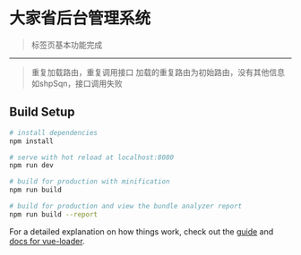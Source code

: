 # 大家省后台管理系统

> 标签页基本功能完成
***
> 重复加载路由，重复调用接口
> 加载的重复路由为初始路由，没有其他信息如shpSqn，接口调用失败

## Build Setup

``` bash
# install dependencies
npm install

# serve with hot reload at localhost:8080
npm run dev

# build for production with minification
npm run build

# build for production and view the bundle analyzer report
npm run build --report
```

For a detailed explanation on how things work, check out the [guide](http://vuejs-templates.github.io/webpack/) and [docs for vue-loader](http://vuejs.github.io/vue-loader).
